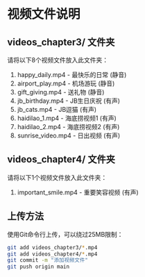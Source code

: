 # 视频文件说明

## videos_chapter3/ 文件夹
请将以下8个视频文件放入此文件夹：

1. happy_daily.mp4 - 最快乐的日常 (静音)
2. airport_play.mp4 - 机场游玩 (静音)
3. gift_giving.mp4 - 送礼物 (静音)
4. jb_birthday.mp4 - JB生日庆祝 (有声)
5. jb_cats.mp4 - JB逗猫 (有声)
6. haidilao_1.mp4 - 海底捞视频1 (有声)
7. haidilao_2.mp4 - 海底捞视频2 (有声)
8. sunrise_video.mp4 - 日出视频 (有声)

## videos_chapter4/ 文件夹
请将以下1个视频文件放入此文件夹：

1. important_smile.mp4 - 重要笑容视频 (有声)

## 上传方法
使用Git命令行上传，可以绕过25MB限制：

```bash
git add videos_chapter3/*.mp4
git add videos_chapter4/*.mp4
git commit -m "添加视频文件"
git push origin main
```

